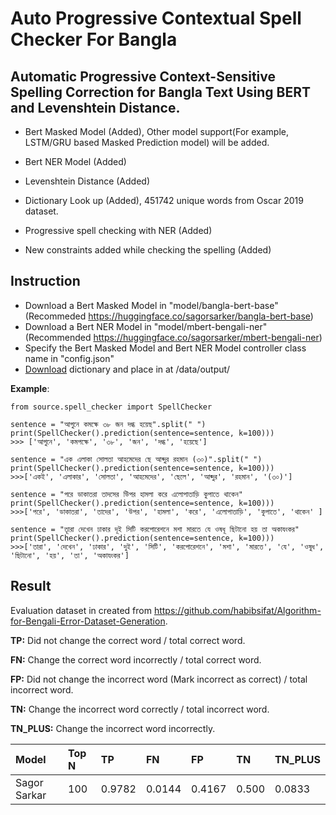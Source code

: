 # Auto Progressive Contextual Spell Checker For Bangla

## Automatic Progressive Context-Sensitive Spelling Correction for Bangla Text Using BERT and Levenshtein Distance.

- Bert Masked Model (Added), Other model support(For example, LSTM/GRU based Masked Prediction model) will be added. 

- Bert NER Model (Added)
- Levenshtein Distance (Added)
- Dictionary Look up (Added), 451742 unique words from Oscar 2019 dataset.
- Progressive spell checking with NER (Added)
- New constraints added while checking the spelling (Added)

## Instruction
- Download a Bert Masked Model in "model/bangla-bert-base" (Recommeded https://huggingface.co/sagorsarker/bangla-bert-base)
- Download a Bert NER Model in "model/mbert-bengali-ner" (Recommended https://huggingface.co/sagorsarker/mbert-bengali-ner)
- Specify the Bert Masked Model and Bert NER Model controller class name in "config.json" 
- [Download](https://drive.google.com/file/d/1Z98rG7CSvnHFUSOAZ0jtWCCAYf_nBde0/view?usp=sharing) dictionary and place in at /data/output/

**Example**:

```
from source.spell_checker import SpellChecker

sentence = "আগুনে কমক্ষে ৩৮ জন দগ্ধ হয়েছ".split(" ")
print(SpellChecker().prediction(sentence=sentence, k=100)))
>>> ['আগুনে', 'কমপক্ষে', '৩৮', 'জন', 'দগ্ধ', 'হয়েছে']

sentence = "এক এলাকা সোলতা আহমেদের ছে আব্দুর রহমান (৩০)".split(" ")
print(SpellChecker().prediction(sentence=sentence, k=100)))
>>>['একই', 'এলাকার', 'সোলতা', 'আহমেদের', 'ছেলে', 'আব্দুর', 'রহমান', '(৩০)']

sentence = "পরে ডাকাতরা তাদসের উিপর হামলা করে এলোপাতাড়ি কুপাতে থাকেন"
print(SpellChecker().prediction(sentence=sentence, k=100)))
>>>['পরে', 'ডাকাতরা', 'তাদের', 'উপর', 'হামলা', 'করে', 'এলোপাতাড়ি', 'কুপাতে', 'থাকেন' ]

sentence = "তাূরা দেখেন ঢাকার দূই সিটি করপোরেশনে মশা মারতে যে ওষধূ ছিটানো হয় তা অকাযংকর"
print(SpellChecker().prediction(sentence=sentence, k=100)))
>>>['তারা', 'দেখেন', 'ঢাকার', 'দুই', 'সিটি', 'করপোরেশনে', 'মশা', 'মারতে', 'যে', 'ওষুধ', 'ছিটানো', 'হয়', 'তা', 'অকাযংকর']

```

## Result

Evaluation dataset in created from https://github.com/habibsifat/Algorithm-for-Bengali-Error-Dataset-Generation. 

**TP:** Did not change the correct word / total correct word.

**FN:** Change the correct word incorrectly / total correct word.

**FP:** Did not change the incorrect word (Mark incorrect as correct) / total incorrect word.

**TN:** Change the incorrect word correctly / total incorrect word.

**TN_PLUS:** Change the incorrect word incorrectly.
            
<!-- | Model      | Top N| TP | FN | FP | TN | TN_PLUS |
| :----------- | :----------- | :----------- | :----------- | :----------- | :----------- | :------------ |
| Sagor Sarkar | 100 | 0.9837 | 0.0163| 0.6786 | 0.3214 | 0.0000 | -->
            
| Model      | Top N| TP | FN | FP | TN | TN_PLUS |
| :----------- | :----------- | :----------- | :----------- | :----------- | :----------- | :------------ |
| Sagor Sarkar | 100 | 0.9782 | 0.0144| 0.4167 | 0.500 | 0.0833 | -->

